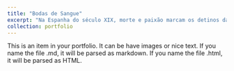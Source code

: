 ```yaml
---
title: "Bodas de Sangue"
excerpt: "Na Espanha do século XIX, morte e paixão marcam os detinos das personagens vividas pelo elenco do GTP.<br/><img src='/images/Bodas.JPG'>"
collection: portfolio
---
```


This is an item in your portfolio. It can be have images or nice text. If you name the file .md, it will be parsed as markdown. If you name the file .html, it will be parsed as HTML. 
